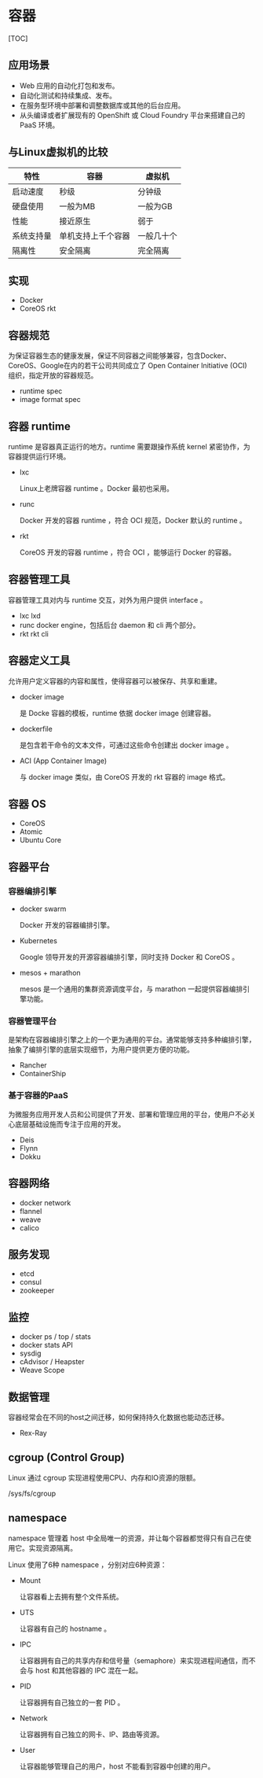 # 容器

[TOC]

## 应用场景

- Web 应用的自动化打包和发布。
- 自动化测试和持续集成、发布。
- 在服务型环境中部署和调整数据库或其他的后台应用。
- 从头编译或者扩展现有的 OpenShift 或 Cloud Foundry 平台来搭建自己的 PaaS 环境。

## 与Linux虚拟机的比较

| 特性       | 容器               | 虚拟机     |
| ---------- | ------------------ | ---------- |
| 启动速度   | 秒级               | 分钟级     |
| 硬盘使用   | 一般为MB           | 一般为GB   |
| 性能       | 接近原生           | 弱于       |
| 系统支持量 | 单机支持上千个容器 | 一般几十个 |
| 隔离性     | 安全隔离           | 完全隔离   |

## 实现

* Docker
* CoreOS rkt

## 容器规范

为保证容器生态的健康发展，保证不同容器之间能够兼容，包含Docker、CoreOS、Google在内的若干公司共同成立了 Open Container Initiative (OCI) 组织，指定开放的容器规范。

* runtime spec
* image format spec

## 容器 runtime

runtime 是容器真正运行的地方。runtime 需要跟操作系统 kernel 紧密协作，为容器提供运行环境。

* lxc

  Linux上老牌容器 runtime 。Docker 最初也采用。

* runc

  Docker 开发的容器 runtime ，符合 OCI 规范，Docker 默认的 runtime 。

* rkt

  CoreOS 开发的容器 runtime ，符合 OCI ，能够运行 Docker 的容器。

## 容器管理工具

容器管理工具对内与 runtime 交互，对外为用户提供 interface 。

* lxc            lxd
* runc         docker engine，包括后台 daemon 和 cli 两个部分。
* rkt             rkt cli

## 容器定义工具

允许用户定义容器的内容和属性，使得容器可以被保存、共享和重建。

* docker image

  是 Docke 容器的模板，runtime 依据 docker image 创建容器。

* dockerfile

  是包含若干命令的文本文件，可通过这些命令创建出 docker image 。

* ACI (App Container Image)

  与 docker image 类似，由 CoreOS 开发的 rkt 容器的 image 格式。

## 容器 OS

* CoreOS
* Atomic
* Ubuntu Core

## 容器平台

### 容器编排引擎

* docker swarm

  Docker 开发的容器编排引擎。

* Kubernetes

  Google 领导开发的开源容器编排引擎，同时支持 Docker 和 CoreOS 。

* mesos + marathon

  mesos 是一个通用的集群资源调度平台，与 marathon 一起提供容器编排引擎功能。

### 容器管理平台

是架构在容器编排引擎之上的一个更为通用的平台。通常能够支持多种编排引擎，抽象了编排引擎的底层实现细节，为用户提供更方便的功能。

* Rancher
* ContainerShip

### 基于容器的PaaS

为微服务应用开发人员和公司提供了开发、部署和管理应用的平台，使用户不必关心底层基础设施而专注于应用的开发。

* Deis
* Flynn
* Dokku

## 容器网络

* docker network
* flannel
* weave
* calico

## 服务发现

* etcd
* consul
* zookeeper

## 监控

* docker  ps / top / stats
* docker stats API
* sysdig
* cAdvisor / Heapster
* Weave Scope

## 数据管理

容器经常会在不同的host之间迁移，如何保持持久化数据也能动态迁移。

* Rex-Ray

## cgroup (Control Group)

Linux 通过 cgroup 实现进程使用CPU、内存和IO资源的限额。

/sys/fs/cgroup

## namespace

namespace 管理着 host 中全局唯一的资源，并让每个容器都觉得只有自己在使用它。实现资源隔离。

Linux 使用了6种 namespace ，分别对应6种资源：

* Mount

  让容器看上去拥有整个文件系统。

* UTS

  让容器有自己的 hostname 。

* IPC

  让容器拥有自己的共享内存和信号量（semaphore）来实现进程间通信，而不会与 host 和其他容器的 IPC 混在一起。

* PID

  让容器拥有自己独立的一套 PID 。

* Network

  让容器拥有自己独立的网卡、IP、路由等资源。

* User

  让容器能够管理自己的用户，host 不能看到容器中创建的用户。
